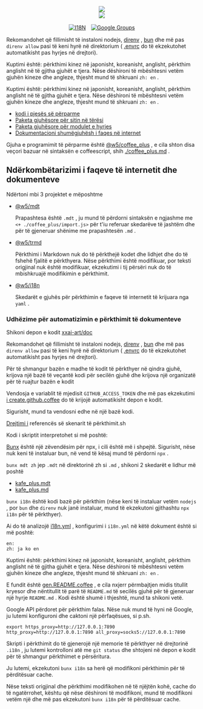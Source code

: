 <p align="center"><a href="https://xxai.art"><img src="https://cdn.jsdelivr.net/gh/xxai-art/doc/logo.svg"/></a><br/><a href="https://xxai.art"><img src="https://cdn.jsdelivr.net/gh/xxai-art/doc/xxai.svg"/></a></p><p align="center"><a href="https://github.com/xxai-art/doc#readme"><img alt="I18N" src="https://cdn.jsdelivr.net/gh/wactax/img/t.svg"/></a>　<a href="https://groups.google.com/u/0/g/xxai-art"><img alt="Google Groups" src="https://cdn.jsdelivr.net/gh/wactax/img/g-groups.svg"/></a></p>

Rekomandohet që fillimisht të instaloni nodejs, [direnv](https://direnv.net) , [bun](https://github.com/oven-sh/bun) dhe më pas `direnv allow` pasi të keni hyrë në direktorium ( [.envrc](https://github.com/xxai-art/doc/blob/main/.envrc) do të ekzekutohet automatikisht pas hyrjes në drejtori).

Kuptimi është: përkthimi kinez në japonisht, koreanisht, anglisht, përkthim anglisht në të gjitha gjuhët e tjera. Nëse dëshironi të mbështesni vetëm gjuhën kineze dhe angleze, thjesht mund të shkruani `zh: en` .

Kuptimi është: përkthimi kinez në japonisht, koreanisht, anglisht, përkthim anglisht në të gjitha gjuhët e tjera. Nëse dëshironi të mbështesni vetëm gjuhën kineze dhe angleze, thjesht mund të shkruani `zh: en` .

* [kodi i pjesës së përparme](https://github.com/xxai-art/web)
* [Paketa gjuhësore për sitin në tërësi](https://github.com/xxai-art/web/tree/main/i18n)
* [Paketa gjuhësore për modulet e hyrjes](https://github.com/wacpkg/user/tree/main/ui.i18n)
* [Dokumentacioni shumëgjuhësh i faqes në internet](https://github.com/xxai-doc)

Gjuha e programimit të përparme është [@w5/coffee_plus](http://npmjs.com/@w5/coffee_plus) , e cila shton disa veçori bazuar në sintaksën e coffeescript, shih [./coffee_plus.md](./coffee_plus.md) .

## Ndërkombëtarizimi i faqeve të internetit dhe dokumenteve

Ndërtoni mbi 3 projektet e mëposhtme

* [@w5/mdt](https://www.npmjs.com/package/@w5/mdt)

  Prapashtesa është `.mdt` , ju mund të përdorni sintaksën e ngjashme me `<+ ./coffee_plus/import.js>` për t'iu referuar skedarëve të jashtëm dhe për të gjeneruar shënime me prapashtesën `.md` .

* [@w5/trmd](https://www.npmjs.com/package/@w5/trmd)

  Përkthimi i Markdown nuk do të përkthejë kodet dhe lidhjet dhe do të fshehë fjalitë e përkthyera. Nëse përkthimi është modifikuar, por teksti origjinal nuk është modifikuar, ekzekutimi i tij përsëri nuk do të mbishkruajë modifikimin e përkthimit.

* [@w5/i18n](https://www.npmjs.com/package/@w5/i18n)

  Skedarët e gjuhës për përkthimin e faqeve të internetit të krijuara nga `yaml` .

### Udhëzime për automatizimin e përkthimit të dokumenteve

Shikoni depon e kodit [xxai-art/doc](https://github.com/xxai-art/doc)

Rekomandohet që fillimisht të instaloni nodejs, [direnv](https://direnv.net) , [bun](https://github.com/oven-sh/bun) dhe më pas `direnv allow` pasi të keni hyrë në direktorium ( [.envrc](https://github.com/xxai-art/doc/blob/main/.envrc) do të ekzekutohet automatikisht pas hyrjes në drejtori).

Për të shmangur bazën e madhe të kodit të përkthyer në qindra gjuhë, krijova një bazë të veçantë kodi për secilën gjuhë dhe krijova një organizatë për të ruajtur bazën e kodit

Vendosja e variablit të mjedisit `GITHUB_ACCESS_TOKEN` dhe më pas ekzekutimi [i create.github.coffee](https://github.com/xxai-art/doc/blob/main/create.github.coffee) do të krijojë automatikisht depon e kodit.

Sigurisht, mund ta vendosni edhe në një bazë kodi.

[Drejtimi i](https://github.com/xxai-art/doc/blob/main/run.sh) referencës së skenarit të përkthimit.sh

Kodi i skriptit interpretohet si më poshtë:

[Bunx](https://bun.sh/docs/cli/bunx) është një zëvendësim për npx, i cili është më i shpejtë. Sigurisht, nëse nuk keni të instaluar bun, në vend të kësaj mund të përdorni `npx` .

`bunx mdt zh` jep `.mdt` në direktorinë zh si `.md` , shikoni 2 skedarët e lidhur më poshtë

* [kafe_plus.mdt](https://github.com/xxai-doc/zh/blob/main/coffee_plus.mdt)
* [kafe_plus.md](https://github.com/xxai-doc/zh/blob/main/coffee_plus.md)

`bunx i18n` është kodi bazë për përkthim (nëse keni të instaluar vetëm `nodejs` , por `bun` dhe `direnv` nuk janë instaluar, mund të ekzekutoni gjithashtu `npx i18n` për të përkthyer).

Ai do të analizojë [i18n.yml](https://github.com/xxai-art/doc/blob/main/i18n.yml) , konfigurimi i `i18n.yml` në këtë dokument është si më poshtë:

```
en:
zh: ja ko en
```

Kuptimi është: përkthimi kinez në japonisht, koreanisht, anglisht, përkthim anglisht në të gjitha gjuhët e tjera. Nëse dëshironi të mbështesni vetëm gjuhën kineze dhe angleze, thjesht mund të shkruani `zh: en` .

E fundit është [gen.README.coffee](https://github.com/xxai-art/doc/blob/main/gen.README.coffee) , e cila nxjerr përmbajtjen midis titullit kryesor dhe nëntitullit të parë të `README.md` të secilës gjuhë për të gjeneruar një hyrje `README.md` . Kodi është shumë i thjeshtë, mund ta shikoni vetë.

Google API përdoret për përkthim falas. Nëse nuk mund të hyni në Google, ju lutemi konfiguroni dhe caktoni një përfaqësues, si p.sh.

```
export https_proxy=http://127.0.0.1:7890 http_proxy=http://127.0.0.1:7890 all_proxy=socks5://127.0.0.1:7890
```

Skripti i përkthimit do të gjenerojë një memorie të përkthyer në drejtorinë `.i18n` , ju lutemi kontrolloni atë me `git status` dhe shtojeni në depon e kodit për të shmangur përkthimet e përsëritura.

Ju lutemi, ekzekutoni `bunx i18n` sa herë që modifikoni përkthimin për të përditësuar cache.

Nëse teksti origjinal dhe përkthimi modifikohen në të njëjtën kohë, cache do të ngatërrohet, kështu që nëse dëshironi të modifikoni, mund të modifikoni vetëm një dhe më pas ekzekutoni `bunx i18n` për të përditësuar cache.
